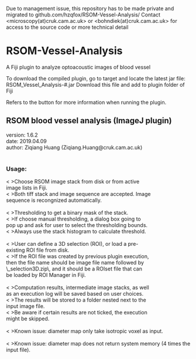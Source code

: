 Due to management issue, this repository has to be made private and migrated to github.com/hzqfox/RSOM-Vessel-Analysis/
Contact 
<microscopy(at)cruk.cam.ac.uk> or
<bohndiek(at)cruk.cam.ac.uk>
for access to the source code or more technical detail

# RSOM-Vessel-Analysis
A Fiji plugin to analyze optoacoustic images of blood vessel

To download the compiled plugin, go to target and locate the latest jar file:
RSOM_Vessel_Analysis-#.jar
Download this file and add to plugin folder of Fiji

Refers to the <help> button for more information when running the plugin.

<html>
 <h2>RSOM blood vessel analysis (ImageJ plugin)</h2>
  version: 1.6.2<br>
  date: 2019.04.09<br>
  author: Ziqiang Huang (Ziqiang.Huang@cruk.cam.ac.uk)<br><br>
 <h3>Usage:</h3>
 <&nbsp>Choose RSOM image stack from disk or from active<br>
  image lists in Fiji.<br>
  <&nbsp>Both tiff stack and image sequence are accepted. Image<br>
  sequence is recongnized automatically.<br>
 <br><&nbsp>Thresholding to get a binary mask of the stack.<br>
  <&nbsp>If choose manual thresholding, a dialog box going to<br>
  pop up and ask for user to select the thresholding bounds.<br>
  <&nbsp>Always use the stack histogram to calculate threshold.<br>
 <br><&nbsp>User can define a 3D selection (ROI), or load a pre-<br>
  existing ROI file from disk.<br>
  <&nbsp>If the ROI file was created by previous plugin execution,<br>
  then the file name should be image file name followed by<br>
  \_selection3D.zip\, and it should be a ROIset file that can<br>
  be loaded by ROI Manager in Fiji.<br>
 <br><&nbsp>Computation results, intermediate image stacks, as well<br>
  as an execution log will be saved based on user choices.<br>
  <&nbsp>The results will be stored to a folder nested next to the<br>
  input image file.<br>
  <&nbsp>Be aware if certain results are not ticked, the execution<br>
  might be skipped.<br>
 <br><&nbsp>Known issue: diameter map only take isotropic voxel as input.<br>
 <br><&nbsp>Known issue: diameter map does not return system memory (4 times the input file).<br>
   
   
